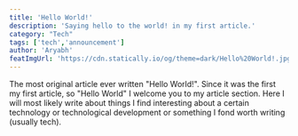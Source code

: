 ```yaml
---
title: 'Hello World!'
description: 'Saying hello to the world! in my first article.'
category: "Tech"
tags: ['tech','announcement']
author: 'Aryabh'
featImgUrl: 'https://cdn.statically.io/og/theme=dark/Hello%20World!.jpg'
---
```

The most original article ever written "Hello World!". Since it was the first my first article, so "Hello World" I welcome you to my article section. Here I will most likely write about things I find interesting about a certain technology or technological development or something I fond worth writing (usually tech).
